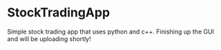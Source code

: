 # StockTradingApp
Simple stock trading app that uses python and c++. Finishing up the GUI and will be uploading shortly!
